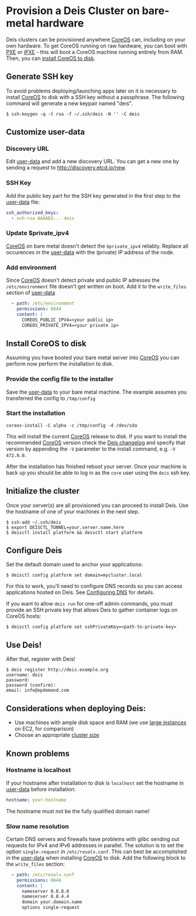 # Provision a Deis Cluster on bare-metal hardware

Deis clusters can be provisioned anywhere [CoreOS](https://coreos.com/) can, including on your own hardware. To get CoreOS running on raw hardware, you can boot with [PXE](https://coreos.com/docs/running-coreos/bare-metal/booting-with-pxe/) or [iPXE](https://coreos.com/docs/running-coreos/bare-metal/booting-with-ipxe/) - this will boot a CoreOS machine running entirely from RAM. Then, you can [install CoreOS to disk](https://coreos.com/docs/running-coreos/bare-metal/installing-to-disk/).

## Generate SSH key
To avoid problems deploying/launching apps later on it is necessary to install [CoreOS](https://coreos.com/) to disk with a SSH key without a passphrase. The following command will generate a new keypair named "deis".

```console
$ ssh-keygen -q -t rsa -f ~/.ssh/deis -N '' -C deis
```

## Customize user-data

### Discovery URL
Edit [user-data](../coreos/user-data) and add a new discovery URL.
You can get a new one by sending a request to http://discovery.etcd.io/new.

### SSH Key
Add the public key part for the SSH key generated in the first step to the [user-data](../coreos/user-data) file:

```yaml
ssh_authorized_keys:
  - ssh-rsa AAAAB3... deis
```

### Update $private_ipv4
[CoreOS](https://coreos.com/) on bare metal doesn't detect the `$private_ipv4` reliably. Replace all occurences in the [user-data](../coreos/user-data) with the (private) IP address of the node.

### Add environment
Since [CoreOS](https://coreos.com/) doesn't detect private and public IP adresses the `/etc/environment` file doesn't get written on boot. Add it to the `write_files` section of [user-data](../coreos/user-data)

```yaml
  - path: /etc/environment
    permissions: 0644
    content: |
      COREOS_PUBLIC_IPV4=<your public ip>
      COREOS_PRIVATE_IPV4=<your private ip>
```

## Install CoreOS to disk
Assuming you have booted your bare metal server into [CoreOS](https://coreos.com/) you can perform now perform the installation to disk.

### Provide the config file to the installer
Save the [user-data](../coreos/user-data) to your bare metal machine. The example assumes you transferred the config to `/tmp/config`

### Start the installation
```console
coreos-install -C alpha -c /tmp/config -d /dev/sda
```

This will install the current [CoreOS](https://coreos.com/) release to disk. If you want to install the recommended [CoreOS](https://coreos.com/) version check the [Deis changelog](../../CHANGELOG.md)
and specify that version by appending the `-V` parameter to the install command, e.g. `-V 472.0.0`.

After the installation has finished reboot your server. Once your machine is back up you should be able to log in as the `core` user using the `deis` ssh key.

## Initialize the cluster
Once your server(s) are all provisioned you can proceed to install Deis. Use the hostname of one of your machines in the next step.

```console
$ ssh-add ~/.ssh/deis
$ export DEISCTL_TUNNEL=your.server.name.here
$ deisctl install platform && deisctl start platform
```

## Configure Deis
Set the default domain used to anchor your applications:

```console
$ deisctl config platform set domain=mycluster.local
```

For this to work, you'll need to configure DNS records so you can access applications hosted on Deis. See [Configuring DNS](http://docs.deis.io/en/latest/installing_deis/configure-dns/) for details.

If you want to allow `deis run` for one-off admin commands, you must provide an SSH private key that allows Deis to gather container logs on CoreOS hosts:

```console
$ deisctl config platform set sshPrivateKey=<path-to-private-key>
```

## Use Deis!
After that, register with Deis!
```console
$ deis register http://deis.example.org
username: deis
password:
password (confirm):
email: info@opdemand.com
```

## Considerations when deploying Deis:
* Use machines with ample disk space and RAM (we use [large instances](https://aws.amazon.com/ec2/instance-types/) on EC2, for comparison)
* Choose an appropriate [cluster size](https://github.com/coreos/etcd/blob/master/Documentation/optimal-cluster-size.md)

## Known problems

### Hostname is localhost
If your hostname after installation to disk is `localhost` set the hostname in [user-data](../coreos/user-data) before installation:

```yaml
hostname: your-hostname
```

The hostname must not be the fully qualified domain name!

### Slow name resolution

Certain DNS servers and firewalls have problems with glibc sending out requests for IPv4 and IPv6 addresses in parallel. The solution is to set the option `single-request` in `/etc/resolv.conf`. This can best be accomplished in the [user-data](../coreos/user-data) when installing [CoreOS](https://coreos.com/) to disk. Add the following block to the `write_files` section:

```yaml
  - path: /etc/resolv.conf
    permissions: 0644
    content: |
      nameserver 8.8.8.8
      nameserver 8.8.4.4
      domain your.domain.name
      options single-request
```

